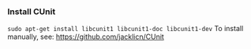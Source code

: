 ### Install CUnit
```sudo apt-get install libcunit1 libcunit1-doc libcunit1-dev```
To install manually, see: https://github.com/jacklicn/CUnit


